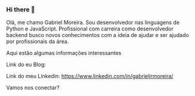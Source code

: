 ### Hi there 👋

Olá, me chamo Gabriel Moreira. Sou desenvolvedor nas linguagens de Python e JavaScript. Profissional com carreira como desenvolvedor backend busco novos conhecimentos com a ideia de ajudar e ser ajudado por profissionais da área.

Aqui estão algumas informações interessantes

Link do eu Blog: 

Link do meu Linkedin: https://www.linkedin.com/in/gabrieljrmoreira/

Vamos nos conectar? 



